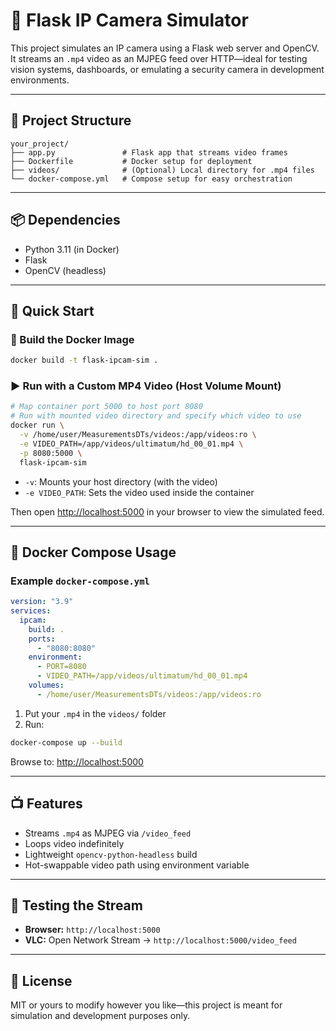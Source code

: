 # 🧪 Flask IP Camera Simulator

This project simulates an IP camera using a Flask web server and OpenCV. It streams an `.mp4` video as an MJPEG feed over HTTP—ideal for testing vision systems, dashboards, or emulating a security camera in development environments.

---

## 📂 Project Structure

```
your_project/
├── app.py               # Flask app that streams video frames
├── Dockerfile           # Docker setup for deployment
├── videos/              # (Optional) Local directory for .mp4 files
└── docker-compose.yml   # Compose setup for easy orchestration
```

---


## 📦 Dependencies

- Python 3.11 (in Docker)
- Flask
- OpenCV (headless)

---

## 🚀 Quick Start

### 🔨 Build the Docker Image

```bash
docker build -t flask-ipcam-sim .
```

### ▶️ Run with a Custom MP4 Video (Host Volume Mount)

```bash
# Map container port 5000 to host port 8080
# Run with mounted video directory and specify which video to use
docker run \
  -v /home/user/MeasurementsDTs/videos:/app/videos:ro \
  -e VIDEO_PATH=/app/videos/ultimatum/hd_00_01.mp4 \
  -p 8080:5000 \
  flask-ipcam-sim
```

- `-v`: Mounts your host directory (with the video)
- `-e VIDEO_PATH`: Sets the video used inside the container

Then open [http://localhost:5000](http://localhost:5000) in your browser to view the simulated feed.

---

## 🧱 Docker Compose Usage

### Example `docker-compose.yml`

```yaml
version: "3.9"
services:
  ipcam:
    build: .
    ports:
      - "8080:8080"
    environment:
      - PORT=8080
      - VIDEO_PATH=/app/videos/ultimatum/hd_00_01.mp4
    volumes:
      - /home/user/MeasurementsDTs/videos:/app/videos:ro
```

1. Put your `.mp4` in the `videos/` folder
2. Run:

```bash
docker-compose up --build
```

Browse to: [http://localhost:5000](http://localhost:5000)

---

## 📺 Features

- Streams `.mp4` as MJPEG via `/video_feed`
- Loops video indefinitely
- Lightweight `opencv-python-headless` build
- Hot-swappable video path using environment variable

---

## 🧪 Testing the Stream

- **Browser:** `http://localhost:5000`
- **VLC:** Open Network Stream → `http://localhost:5000/video_feed`

---

## 💬 License

MIT or yours to modify however you like—this project is meant for simulation and development purposes only.